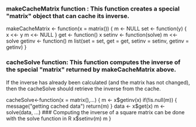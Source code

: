 ### makeCacheMatrix function : This function creates a special "matrix" object that can cache its inverse.

makeCacheMatrix <- function(x = matrix()) 
{
  m <- NULL
  set <- function(y) 
  {
    x <<- y
    m <<- NULL
  }
  get <- function() x
  setinv <- function(solve) m <<- solve
  getinv <- function() m
  list(set = set, get = get,
       setinv = setinv,
       getinv = getinv)
}

### cacheSolve function: This function computes the inverse of the special "matrix" returned by makeCacheMatrix above. 
If the inverse has already been calculated (and the matrix has not changed), then the cacheSolve should 
retrieve the inverse from the cache.

cacheSolve<-function(x = matrix(),...)
{
  m <- x$getinv(x)
  if(!is.null(m)) 
  {
    message("getting cached data")
    return(m)
  }
  data <- x$get(x)
  m <- solve(data, ...)   ### Computing the inverse of a square matrix can be done with the solve function in R
  x$setinv(m)
  m
}

